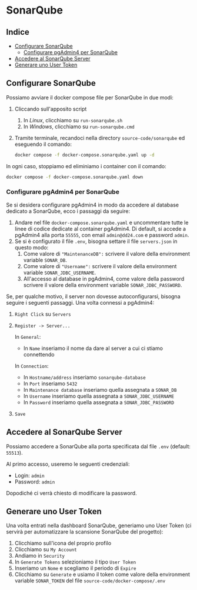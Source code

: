 # SonarQube

## Indice

- [Configurare SonarQube](#configurare-sonarqube)
   * [Configurare pgAdmin4 per SonarQube](#configurare-pgadmin4-per-sonarqube)
- [Accedere al SonarQube Server](#accedere-al-sonarqube-server)
- [Generare uno User Token](#generare-uno-user-token)

## Configurare SonarQube

Possiamo avviare il docker compose file per SonarQube in due modi:

1. Cliccando sull'apposito script
    1. In *Linux*, clicchiamo su `run-sonarqube.sh`
    1. In *Windows*, clicchiamo su `run-sonarqube.cmd`
1. Tramite terminale, recandoci nella directory `source-code/sonarqube` ed eseguendo il comando:

    ```bash
    docker compose -f docker-compose.sonarqube.yaml up -d
    ```

In ogni caso, stoppiamo ed eliminiamo i container con il comando:

```bash
docker compose -f docker-compose.sonarqube.yaml down
```

### Configurare pgAdmin4 per SonarQube

Se si desidera configurare pgAdmin4 in modo da accedere al database dedicato a SonarQube, ecco i passaggi da seguire:

1. Andare nel file `docker-compose.sonarqube.yaml` e uncommentare tutte le linee di codice dedicate al container pgAdmin4. Di default, si accede a pgAdmin4 alla porta `55555`, con email `admin@dd24.com` e password `admin`.
2. Se si è configurato il file `.env`, bisogna settare il file `servers.json` in questo modo:
    1. Come valore di `"MaintenanceDB":` scrivere il valore della environment variable `SONAR_DB`.
    2. Come valore di `"Username":` scrivere il valore della environment variable `SONAR_JDBC_USERNAME`.
    3. All'accesso al database in pgAdmin4, come valore della password scrivere il valore della environment variable `SONAR_JDBC_PASSWORD`.

Se, per qualche motivo, il server non dovesse autoconfigurarsi, bisogna seguire i seguenti passaggi. Una volta connessi a pgAdmin4:

1. `Right Click` su `Servers`
2. `Register -> Server...`

    In `General`:

    - In `Name` inseriamo il nome da dare al server a cui ci stiamo connettendo

    In `Connection`:

    - In `Hostname/address` inseriamo `sonarqube-database`
    - In `Port` inseriamo `5432`
    - In `Maintenance database` inseriamo quella assegnata a `SONAR_DB`
    - In `Username` inseriamo quella assegnata a `SONAR_JDBC_USERNAME`
    - In `Password` inseriamo quella assegnata a `SONAR_JDBC_PASSWORD`

3. `Save`

## Accedere al SonarQube Server

Possiamo accedere a SonarQube alla porta specificata dal file `.env` (default: `55513`).

Al primo accesso, useremo le seguenti credenziali:

- Login: `admin`
- Password: `admin`

Dopodiché ci verrà chiesto di modificare la password.

## Generare uno User Token

Una volta entrati nella dashboard SonarQube, generiamo uno User Token (ci servirà per automatizzare la scansione SonarQube del progetto):

1. Clicchiamo sull'icona del proprio profilo
2. Clicchiamo su `My Account`
3. Andiamo in `Security`
4. In `Generate Tokens` selezioniamo il tipo `User Token`
5. Inseriamo un `Nome` e scegliamo il periodo di `Expire`
6. Clicchiamo su `Generate` e usiamo il token come valore della environment variable `SONAR_TOKEN` del file `source-code/docker-compose/.env`
